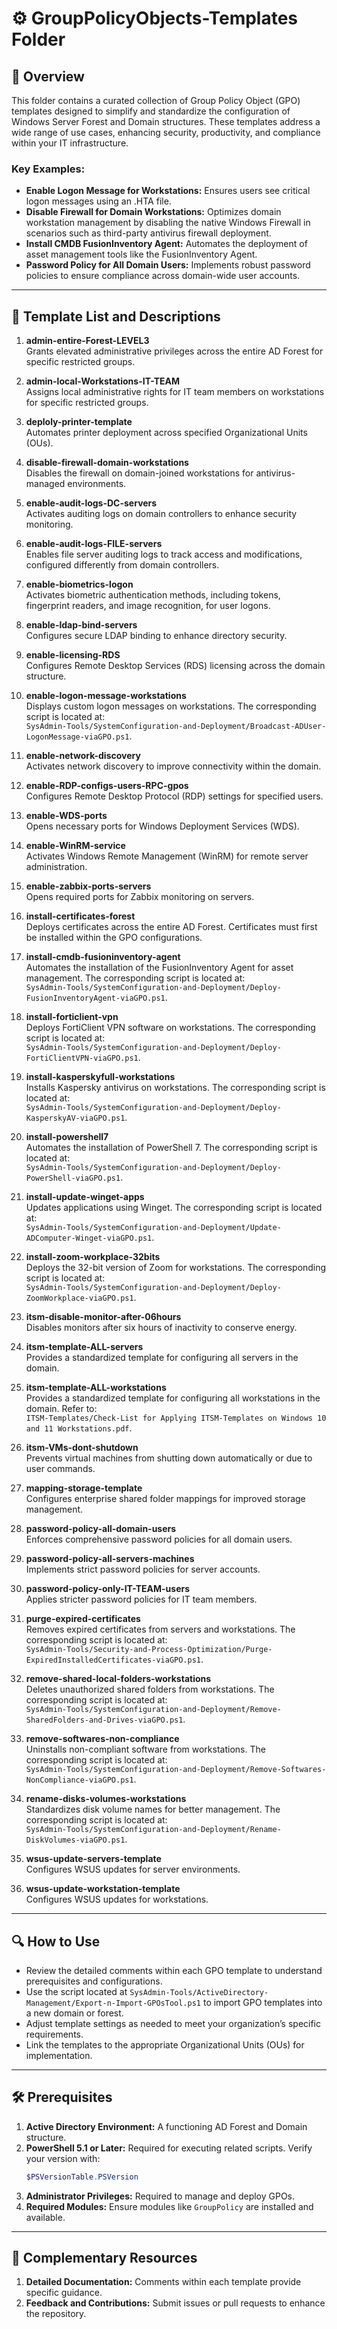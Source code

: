 # ⚙️ GroupPolicyObjects-Templates Folder

## 📄 Overview

This folder contains a curated collection of Group Policy Object (GPO) templates designed to simplify and standardize the configuration of Windows Server Forest and Domain structures. These templates address a wide range of use cases, enhancing security, productivity, and compliance within your IT infrastructure.

### Key Examples:
- **Enable Logon Message for Workstations:** Ensures users see critical logon messages using an .HTA file.  
- **Disable Firewall for Domain Workstations:** Optimizes domain workstation management by disabling the native Windows Firewall in scenarios such as third-party antivirus firewall deployment.  
- **Install CMDB FusionInventory Agent:** Automates the deployment of asset management tools like the FusionInventory Agent.  
- **Password Policy for All Domain Users:** Implements robust password policies to ensure compliance across domain-wide user accounts.  

---

## 📜 Template List and Descriptions

1. **admin-entire-Forest-LEVEL3**  
   Grants elevated administrative privileges across the entire AD Forest for specific restricted groups.

2. **admin-local-Workstations-IT-TEAM**  
   Assigns local administrative rights for IT team members on workstations for specific restricted groups.

3. **deploly-printer-template**  
   Automates printer deployment across specified Organizational Units (OUs).

4. **disable-firewall-domain-workstations**  
   Disables the firewall on domain-joined workstations for antivirus-managed environments.

5. **enable-audit-logs-DC-servers**  
   Activates auditing logs on domain controllers to enhance security monitoring.

6. **enable-audit-logs-FILE-servers**  
   Enables file server auditing logs to track access and modifications, configured differently from domain controllers.

7. **enable-biometrics-logon**  
   Activates biometric authentication methods, including tokens, fingerprint readers, and image recognition, for user logons.

8. **enable-ldap-bind-servers**  
   Configures secure LDAP binding to enhance directory security.

9. **enable-licensing-RDS**  
   Configures Remote Desktop Services (RDS) licensing across the domain structure.

10. **enable-logon-message-workstations**  
    Displays custom logon messages on workstations. The corresponding script is located at:  
    `SysAdmin-Tools/SystemConfiguration-and-Deployment/Broadcast-ADUser-LogonMessage-viaGPO.ps1`.

11. **enable-network-discovery**  
    Activates network discovery to improve connectivity within the domain.

12. **enable-RDP-configs-users-RPC-gpos**  
    Configures Remote Desktop Protocol (RDP) settings for specified users.

13. **enable-WDS-ports**  
    Opens necessary ports for Windows Deployment Services (WDS).

14. **enable-WinRM-service**  
    Activates Windows Remote Management (WinRM) for remote server administration.

15. **enable-zabbix-ports-servers**  
    Opens required ports for Zabbix monitoring on servers.

16. **install-certificates-forest**  
    Deploys certificates across the entire AD Forest. Certificates must first be installed within the GPO configurations.

17. **install-cmdb-fusioninventory-agent**  
    Automates the installation of the FusionInventory Agent for asset management. The corresponding script is located at:  
    `SysAdmin-Tools/SystemConfiguration-and-Deployment/Deploy-FusionInventoryAgent-viaGPO.ps1`.

18. **install-forticlient-vpn**  
    Deploys FortiClient VPN software on workstations. The corresponding script is located at:  
    `SysAdmin-Tools/SystemConfiguration-and-Deployment/Deploy-FortiClientVPN-viaGPO.ps1`.

19. **install-kasperskyfull-workstations**  
    Installs Kaspersky antivirus on workstations. The corresponding script is located at:  
    `SysAdmin-Tools/SystemConfiguration-and-Deployment/Deploy-KasperskyAV-viaGPO.ps1`.

20. **install-powershell7**  
    Automates the installation of PowerShell 7. The corresponding script is located at:  
    `SysAdmin-Tools/SystemConfiguration-and-Deployment/Deploy-PowerShell-viaGPO.ps1`.

21. **install-update-winget-apps**  
    Updates applications using Winget. The corresponding script is located at:  
    `SysAdmin-Tools/SystemConfiguration-and-Deployment/Update-ADComputer-Winget-viaGPO.ps1`.

22. **install-zoom-workplace-32bits**  
    Deploys the 32-bit version of Zoom for workstations. The corresponding script is located at:  
    `SysAdmin-Tools/SystemConfiguration-and-Deployment/Deploy-ZoomWorkplace-viaGPO.ps1`.

23. **itsm-disable-monitor-after-06hours**  
    Disables monitors after six hours of inactivity to conserve energy.

24. **itsm-template-ALL-servers**  
    Provides a standardized template for configuring all servers in the domain.

25. **itsm-template-ALL-workstations**  
    Provides a standardized template for configuring all workstations in the domain. Refer to:  
    `ITSM-Templates/Check-List for Applying ITSM-Templates on Windows 10 and 11 Workstations.pdf`.

26. **itsm-VMs-dont-shutdown**  
    Prevents virtual machines from shutting down automatically or due to user commands.

27. **mapping-storage-template**  
    Configures enterprise shared folder mappings for improved storage management.

28. **password-policy-all-domain-users**  
    Enforces comprehensive password policies for all domain users.

29. **password-policy-all-servers-machines**  
    Implements strict password policies for server accounts.

30. **password-policy-only-IT-TEAM-users**  
    Applies stricter password policies for IT team members.

31. **purge-expired-certificates**  
    Removes expired certificates from servers and workstations. The corresponding script is located at:  
    `SysAdmin-Tools/Security-and-Process-Optimization/Purge-ExpiredInstalledCertificates-viaGPO.ps1`.

32. **remove-shared-local-folders-workstations**  
    Deletes unauthorized shared folders from workstations. The corresponding script is located at:  
    `SysAdmin-Tools/SystemConfiguration-and-Deployment/Remove-SharedFolders-and-Drives-viaGPO.ps1`.

33. **remove-softwares-non-compliance**  
    Uninstalls non-compliant software from workstations. The corresponding script is located at:  
    `SysAdmin-Tools/SystemConfiguration-and-Deployment/Remove-Softwares-NonCompliance-viaGPO.ps1`.

34. **rename-disks-volumes-workstations**  
    Standardizes disk volume names for better management. The corresponding script is located at:  
    `SysAdmin-Tools/SystemConfiguration-and-Deployment/Rename-DiskVolumes-viaGPO.ps1`.

35. **wsus-update-servers-template**  
    Configures WSUS updates for server environments.

36. **wsus-update-workstation-template**  
    Configures WSUS updates for workstations.

---

## 🔍 How to Use

- Review the detailed comments within each GPO template to understand prerequisites and configurations.  
- Use the script located at `SysAdmin-Tools/ActiveDirectory-Management/Export-n-Import-GPOsTool.ps1` to import GPO templates into a new domain or forest.  
- Adjust template settings as needed to meet your organization’s specific requirements.  
- Link the templates to the appropriate Organizational Units (OUs) for implementation.

---

## 🛠️ Prerequisites

1. **Active Directory Environment:** A functioning AD Forest and Domain structure.  
2. **PowerShell 5.1 or Later:** Required for executing related scripts. Verify your version with:  
   ```powershell
   $PSVersionTable.PSVersion
   ```  
3. **Administrator Privileges:** Required to manage and deploy GPOs.  
4. **Required Modules:** Ensure modules like `GroupPolicy` are installed and available.

---

## 📄 Complementary Resources

1. **Detailed Documentation:** Comments within each template provide specific guidance.  
2. **Feedback and Contributions:** Submit issues or pull requests to enhance the repository.
   
